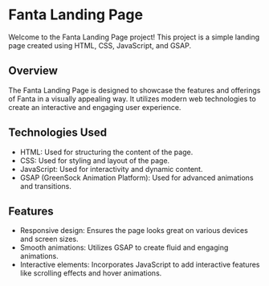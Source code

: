 # Fanta Landing Page

Welcome to the Fanta Landing Page project! This project is a simple landing page created using HTML, CSS, JavaScript, and GSAP.

## Overview

The Fanta Landing Page is designed to showcase the features and offerings of Fanta in a visually appealing way. It utilizes modern web technologies to create an interactive and engaging user experience.

## Technologies Used

- HTML: Used for structuring the content of the page.
- CSS: Used for styling and layout of the page.
- JavaScript: Used for interactivity and dynamic content.
- GSAP (GreenSock Animation Platform): Used for advanced animations and transitions.

## Features

- Responsive design: Ensures the page looks great on various devices and screen sizes.
- Smooth animations: Utilizes GSAP to create fluid and engaging animations.
- Interactive elements: Incorporates JavaScript to add interactive features like scrolling effects and hover animations.
